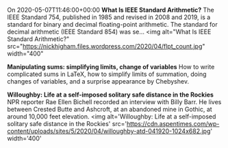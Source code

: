 <!--['20200508T0728', 'https://nhigham.com/2020/05/07/what-is-ieee-standard-arithmetic/']-->
On 2020-05-07T11:46:00+00:00
**What Is IEEE Standard Arithmetic?**
The IEEE Standard 754, published in 1985 and revised in 2008 and 2019, is a standard for binary and decimal floating-point arithmetic. The standard for decimal arithmetic (IEEE Standard 854) was se…
<img alt="What Is IEEE Standard Arithmetic?" src="https://nickhigham.files.wordpress.com/2020/04/flpt_count.jpg" width="400"</img>
<!--['20200507T2259', 'https://www.johndcook.com/blog/2020/05/06/manipulating-sums/']-->
**Manipulating sums: simplifying limits, change of variables**
How to write complicated sums in LaTeX, how to simplify limits of summation, doing changes of variables, and a surprise appearance by Chebyshev.
<!--['20200504T2120', 'https://www.aspentimes.com/news/willoughby-life-at-a-self-imposed-solitary-safe-distance-in-the-rockies/']-->
**Willoughby: Life at a self-imposed solitary safe distance in the Rockies**
NPR reporter Rae Ellen Bichell recorded an interview with Billy Barr. He lives between Crested Butte and Ashcroft, at an abandoned mine in Gothic, at around 10,000 feet elevation.
<img alt='Willoughby: Life at a self-imposed solitary safe distance in the Rockies' src='https://cdn.aspentimes.com/wp-content/uploads/sites/5/2020/04/willoughby-atd-041920-1024x682.jpg' width='400'</img>
